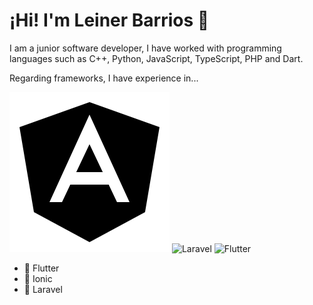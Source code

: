 # ¡Hi! I'm Leiner Barrios 👋

I am a junior software developer, I have worked with programming languages such as C++, Python, JavaScript, TypeScript, PHP and Dart.

Regarding frameworks, I have experience in...

![Angular](./assets/icons/angular.png)
![Laravel](https://cloud.githubusercontent.com/assets/17016297/18839836/0a06deb4-83d2-11e6-8078-1d0974af0f63.png)
![Flutter](https://cloud.githubusercontent.com/assets/17016297/18839848/0fc7e74e-83d2-11e6-8c6a-277fc9d6e067.png)

- 🌱 Flutter
- 👯 Ionic
- 👯 Laravel
